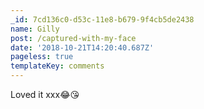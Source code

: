 ```yaml
---
_id: 7cd136c0-d53c-11e8-b679-9f4cb5de2438
name: Gilly
post: /captured-with-my-face
date: '2018-10-21T14:20:40.687Z'
pageless: true
templateKey: comments
---
```

Loved it xxx😂😘
